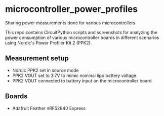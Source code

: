 # microcontroller_power_profiles
Sharing power measurements done for various microcontrollers

This repo contains CircuitPython scripts and screenshots for analyzing the power consumption of various microcontroller boards in different scenarios using Nordic's Power Profiler Kit 2 (PPK2).

##  Measurement setup
- Nordic PPK2 set in source mode
- PPK2 VOUT set to 3.7V to mimic nominal lipo battery voltage
- PPK2 VOUT connected to battery input on the microcontroller board

## Boards
- Adafruit Feather nRF52840 Express